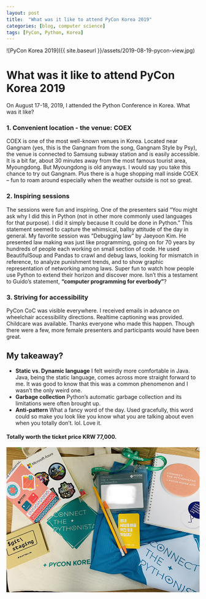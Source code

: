 ```yaml
---
layout: post
title:  "What was it like to attend PyCon Korea 2019"
categories: [blog, computer science]
tags: [PyCon, Python, Korea]
---
```


![PyCon Korea 2019]({{ site.baseurl }}/assets/2019-08-19-pycon-view.jpg)
# What was it like to attend PyCon Korea 2019

On August 17-18, 2019, I attended the Python Conference in Korea. What was it like?

### 1.	Convenient location - the venue: COEX
COEX is one of the most well-known venues in Korea. Located near Gangnam (yes, this is the Gangnam from the song, Gangnam Style by Psy), the venue is connected to Samsung subway station and is easily accessible. It is a bit far, about 30 minutes away from the most famous tourist area, Myoungdong. But Myoungdong is old anyways. I would say you take this chance to try out Gangnam. Plus there is a huge shopping mall inside COEX – fun to roam around especially when the weather outside is not so great.  

### 2.	Inspiring sessions 
The sessions were fun and inspiring. One of the presenters said “You might ask why I did this in Python (not in other more commonly used languages for that purpose). I did it simply because It could be done in Python.” This statement seemed to capture the whimsical, ballsy attitude of the day in general. My favorite session was “Debugging law” by Jaeyoon Kim. He presented law making was just like programming, going on for 70 years by hundreds of people each working on small section of code. He used BeautifulSoup and Pandas to crawl and debug laws, looking for mismatch in reference, to analyze punishment trends, and to show graphic representation of networking among laws. Super fun to watch how people use Python to extend their horizon and discover more. Isn’t this a testament to Guido’s statement, **“computer programming for everbody”**? 
 
### 3.	Striving for accessibility 
PyCon CoC was visible everywhere. I received emails in advance on wheelchair accessibility directions. Realtime captioning was provided. Childcare was available. Thanks everyone who made this happen. Though there were a few, more female presenters and participants would have been great.  

## My takeaway?
- **Static vs. Dynamic language**
I felt weirdly more comfortable in Java. Java, being the static language, comes across more straight forward to me. It was good to know that this was a common phenomenon and I wasn’t the only weird one. 
- **Garbage collection**
Python’s automatic garbage collection and its limitations were often brought up. 
- **Anti-pattern**
What a fancy word of the day. Used gracefully, this word could so make you look like you know what you are talking about even when you totally don’t. lol. Love it. 

#### Totally worth the ticket price KRW 77,000. 

![PyCon Korea 2019](/assets/2019-08-19-pycon-goods.jpg)
